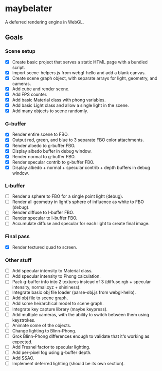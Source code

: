 # maybelater
A deferred rendering engine in WebGL.

## Goals
### Scene setup
- [x] Create basic project that serves a static HTML page with a bundled script.
- [x] Import scene-helpers.js from webgl-hello and add a blank canvas.
- [x] Create scene graph object, with separate arrays for light, geometry, and cameras.
- [x] Add cube and render scene.
- [x] Add FPS counter.
- [x] Add basic Material class with phong variables.
- [x] Add basic Light class and allow a single light in the scene.
- [x] Add many objects to scene randomly.

### G-buffer
- [x] Render entire scene to FBO.
- [x] Output red, green, and blue to 3 separate FBO color attachments.
- [x] Render albedo to g-buffer FBO.
- [x] Display albedo buffer in debug window.
- [x] Render normal to g-buffer FBO.
- [x] Render specular contrib to g-buffer FBO.
- [x] Display albedo + normal + specular contrib + depth buffers in debug window.

### L-buffer
- [ ] Render a sphere to FBO for a single point light (debug).
- [ ] Render all geometry in light's sphere of influence as white to FBO (debug).
- [ ] Render diffuse to l-buffer FBO.
- [ ] Render specular to l-buffer FBO.
- [ ] Accumulate diffuse and specular for each light to create final image.

### Final pass
- [x] Render textured quad to screen.

### Other stuff
- [ ] Add specular intensity to Material class.
- [ ] Add specular intensity to Phong calculation.
- [ ] Pack g-buffer info into 2 textures instead of 3 (diffuse.rgb + specular intensity, normal.xyz + shininess).
- [ ] Integrate basic obj file loader (parse-obj.js from webgl-hello).
- [ ] Add obj file to scene graph.
- [ ] Add some heirarchical model to scene graph.
- [ ] Integrate key capture library (maybe keypress).
- [ ] Add multiple cameras, with the ability to switch between them using keystrokes.
- [ ] Animate some of the objects.
- [ ] Change lighting to Blinn-Phong.
- [ ] Grok Blinn-Phong differences enough to validate that it's working as expected.
- [ ] Add Fresnel factor to specular lighting.
- [ ] Add per-pixel fog using g-buffer depth.
- [ ] Add SSAO.
- [ ] Implement deferred lighting (should be its own section).